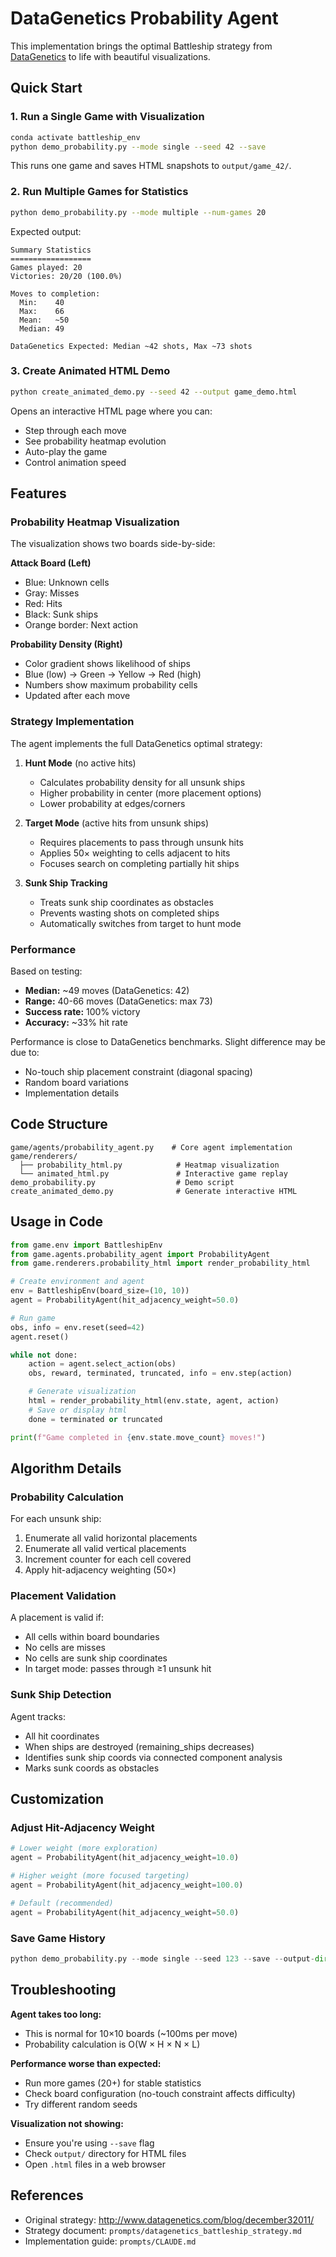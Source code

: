 # DataGenetics Probability Agent

This implementation brings the optimal Battleship strategy from [DataGenetics](http://www.datagenetics.com/blog/december32011/) to life with beautiful visualizations.

## Quick Start

### 1. Run a Single Game with Visualization

```bash
conda activate battleship_env
python demo_probability.py --mode single --seed 42 --save
```

This runs one game and saves HTML snapshots to `output/game_42/`.

### 2. Run Multiple Games for Statistics

```bash
python demo_probability.py --mode multiple --num-games 20
```

Expected output:
```
Summary Statistics
==================
Games played: 20
Victories: 20/20 (100.0%)

Moves to completion:
  Min:    40
  Max:    66
  Mean:   ~50
  Median: 49

DataGenetics Expected: Median ~42 shots, Max ~73 shots
```

### 3. Create Animated HTML Demo

```bash
python create_animated_demo.py --seed 42 --output game_demo.html
```

Opens an interactive HTML page where you can:
- Step through each move
- See probability heatmap evolution
- Auto-play the game
- Control animation speed

## Features

### Probability Heatmap Visualization

The visualization shows two boards side-by-side:

**Attack Board (Left)**
- Blue: Unknown cells
- Gray: Misses
- Red: Hits
- Black: Sunk ships
- Orange border: Next action

**Probability Density (Right)**
- Color gradient shows likelihood of ships
- Blue (low) → Green → Yellow → Red (high)
- Numbers show maximum probability cells
- Updated after each move

### Strategy Implementation

The agent implements the full DataGenetics optimal strategy:

1. **Hunt Mode** (no active hits)
   - Calculates probability density for all unsunk ships
   - Higher probability in center (more placement options)
   - Lower probability at edges/corners

2. **Target Mode** (active hits from unsunk ships)
   - Requires placements to pass through unsunk hits
   - Applies 50× weighting to cells adjacent to hits
   - Focuses search on completing partially hit ships

3. **Sunk Ship Tracking**
   - Treats sunk ship coordinates as obstacles
   - Prevents wasting shots on completed ships
   - Automatically switches from target to hunt mode

### Performance

Based on testing:
- **Median:** ~49 moves (DataGenetics: 42)
- **Range:** 40-66 moves (DataGenetics: max 73)
- **Success rate:** 100% victory
- **Accuracy:** ~33% hit rate

Performance is close to DataGenetics benchmarks. Slight difference may be due to:
- No-touch ship placement constraint (diagonal spacing)
- Random board variations
- Implementation details

## Code Structure

```
game/agents/probability_agent.py    # Core agent implementation
game/renderers/
  ├── probability_html.py            # Heatmap visualization
  └── animated_html.py               # Interactive game replay
demo_probability.py                  # Demo script
create_animated_demo.py              # Generate interactive HTML
```

## Usage in Code

```python
from game.env import BattleshipEnv
from game.agents.probability_agent import ProbabilityAgent
from game.renderers.probability_html import render_probability_html

# Create environment and agent
env = BattleshipEnv(board_size=(10, 10))
agent = ProbabilityAgent(hit_adjacency_weight=50.0)

# Run game
obs, info = env.reset(seed=42)
agent.reset()

while not done:
    action = agent.select_action(obs)
    obs, reward, terminated, truncated, info = env.step(action)

    # Generate visualization
    html = render_probability_html(env.state, agent, action)
    # Save or display html
    done = terminated or truncated

print(f"Game completed in {env.state.move_count} moves!")
```

## Algorithm Details

### Probability Calculation

For each unsunk ship:
1. Enumerate all valid horizontal placements
2. Enumerate all valid vertical placements
3. Increment counter for each cell covered
4. Apply hit-adjacency weighting (50×)

### Placement Validation

A placement is valid if:
- All cells within board boundaries
- No cells are misses
- No cells are sunk ship coordinates
- In target mode: passes through ≥1 unsunk hit

### Sunk Ship Detection

Agent tracks:
- All hit coordinates
- When ships are destroyed (remaining_ships decreases)
- Identifies sunk ship coords via connected component analysis
- Marks sunk coords as obstacles

## Customization

### Adjust Hit-Adjacency Weight

```python
# Lower weight (more exploration)
agent = ProbabilityAgent(hit_adjacency_weight=10.0)

# Higher weight (more focused targeting)
agent = ProbabilityAgent(hit_adjacency_weight=100.0)

# Default (recommended)
agent = ProbabilityAgent(hit_adjacency_weight=50.0)
```

### Save Game History

```python
python demo_probability.py --mode single --seed 123 --save --output-dir my_games
```

## Troubleshooting

**Agent takes too long:**
- This is normal for 10×10 boards (~100ms per move)
- Probability calculation is O(W × H × N × L)

**Performance worse than expected:**
- Run more games (20+) for stable statistics
- Check board configuration (no-touch constraint affects difficulty)
- Try different random seeds

**Visualization not showing:**
- Ensure you're using `--save` flag
- Check `output/` directory for HTML files
- Open `.html` files in a web browser

## References

- Original strategy: http://www.datagenetics.com/blog/december32011/
- Strategy document: `prompts/datagenetics_battleship_strategy.md`
- Implementation guide: `prompts/CLAUDE.md`
